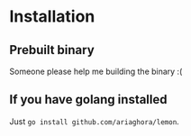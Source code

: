 # Installation

## Prebuilt binary

Someone please help me building the binary :(

## If you have golang installed

Just `go install github.com/ariaghora/lemon`.